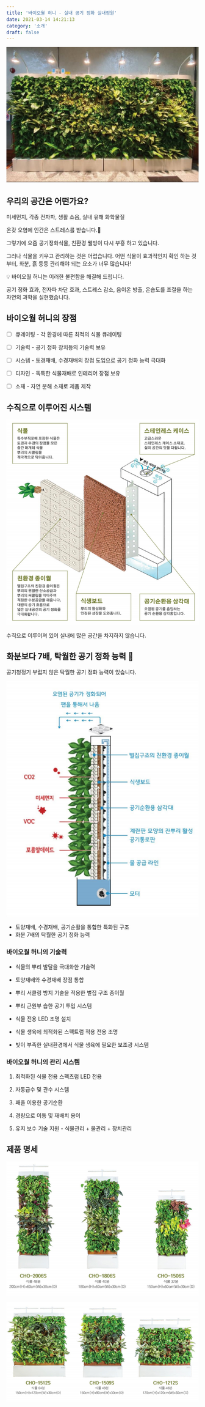 ```yaml
---
title: '바이오월 허니 - 실내 공기 정화 실내정원'
date: 2021-03-14 14:21:13
category: '소개'
draft: false
---
```


![](./images/bioD.PNG)

## 우리의 공간은 어떤가요?

미세먼지, 각종 전자파, 생활 소음, 실내 유해 화학물질

온갖 오염에 인간은 스트레스를 받습니다.🥺

그렇기에 요즘 공기정화식물, 친환경 웰빙이 다시 부흥 하고 있습니다.

그러나 식물을 키우고 관리하는 것은 어렵습니다. 어떤 식물이 효과적인지 확인 하는 것 부터,
화분, 흙 등등 관리해야 되는 요소가 너무 많습니다!

💡 바이오월 허니는 이러한 불편함을 해결해 드립니다.

공기 정화 효과, 전자파 차단 효과, 스트레스 감소, 음이온 방출, 온습도를 조절을 하는 자연의 과학을 실현했습니다.

## 바이오월 허니의 장점

- [ ] 큐레이팅 - 각 환경에 따른 최적의 식물 큐레이팅

- [ ] 기술력 - 공기 정화 장치등의 기술력 보유

- [ ] 시스템 - 토경재배, 수경재배의 장점 도입으로 공기 정화 능력 극대화

- [ ] 디자인 - 독특한 식물재배로 인테리어 장점 보유

- [ ] 소재 - 자연 분해 소재로 제품 제작

## 수직으로 이루어진 시스템

![](./images/biowall02.PNG)

수직으로 이루어져 있어 실내에 많은 공간을 차지하지 않습니다.

## 화분보다 7배, 탁월한 공기 정화 능력 🌴

공기청정기 부럽지 않은 탁월한 공기 정화 능력이 있습니다.

![](./images/biowall01.PNG)

- 토양재배, 수경재배, 공기순활을 통합한 특화된 구조
- 화분 7배의 탁월한 공기 정화 능력

### 바이오월 허니의 기술력

- 식물의 뿌리 발달을 극대화한 기술력

- 토양재배와 수경재배 장점 통합

- 뿌리 서클링 방지 기술을 적용한 벌집 구조 종이월

- 뿌리 근원부 습한 공기 투입 시스템

- 식물 전용 LED 조명 설치

- 식물 생육에 최적화된 스펙트럼 적용 전용 조명

- 빛이 부족한 실내환경에서 식물 생육에 필요한 보조광 시스템

### 바이오월 허니의 관리 시스템

1. 최적화된 식물 전용 스펙츠럼 LED 전용

2. 자동급수 및 관수 시스템

3. 패을 이용한 공기순환

4. 경량으로 이동 및 재배치 용이

5. 유지 보수 기술 지원 - 식물관리 + 물관리 + 장치관리

## 제품 명세

![](./images/biowall03.PNG)

![](./images/biowall04.PNG)
